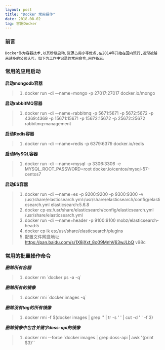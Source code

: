 ```yaml
---
layout: post
title: "Docker 常用操作"
date: 2018-08-02   
tag: 容器Docker
---
```


### 前言
    
	Docker作为容器技术,以其秒级启动,资源占用小等优点,在2014年开始在国内流行,逐渐被越来越多的公司认可。如下为工作中记录的常用命令,用作备忘。

### 常用的应用启动

**启动mongodb容器**


> 1. docker run -di --name=mongo -p 27017:27017 docker.io/mongo

**启动rabbitMQ容器**

> 1. docker run -di --name=rabbitmq -p 5671:5671 -p 5672:5672 -p 4369:4369 -p 15671:15671 -p 15672:15672 -p 25672:25672 rabbitmq:management

**启动Redis容器**

> 1. docker run -di --name=redis -p 6379:6379 docker.io/redis

**启动MySQL容器**

> 1. docker run -di --name=mysql -p 3306:3306 -e MYSQL_ROOT_PASSWORD=root docker.io/centos/mysql-57-centos7

**启动ES容器**

> 1. docker run -di --name=es -p 9200:9200 -p 9300:9300 -v /usr/share/elasticsearch.yml:/usr/share/elasticsearch/config/elasticsearch.yml elasticsearch:5.6.8
> 2. docker cp es:/usr/share/elasticsearch/config/elasticsearch.yml /usr/share/elasticsearch.yml
> 3. docker run -di --name=header -p 9100:9100 mobz/elasticsearch-head:5
> 4. docker cp ik es:/usr/share/elasticsearch/plugins
> 5. 配置文件网盘地址 https://pan.baidu.com/s/1X8jXxt_8o09MnhV63wJLbQ v98c


### 常用的批量操作命令


***删除所有容器***

> 1. docker rm \`docker ps -a -q`

***删除所有的镜像***

> 1. docker rmi \`docker images -q`

***删除没有tag的所有镜像***

> 1. docker rmi -f $(docker images \| grep '<none>' | tr -s ' ' | cut -d ' ' -f 3)

***删除镜像中包含关键字doss-api的镜像***

> 1. docker rmi --force \`docker images | grep doss-api | awk '{print $3}'\`